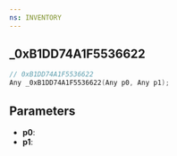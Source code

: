 ```yaml
---
ns: INVENTORY
---
```

## _0xB1DD74A1F5536622

```c
// 0xB1DD74A1F5536622
Any _0xB1DD74A1F5536622(Any p0, Any p1);
```

## Parameters
* **p0**:
* **p1**:
